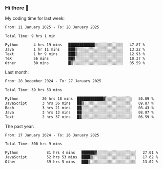 ### Hi there 👋

My coding time for last week:

<!--START_SECTION:week-->

```txt
From: 21 January 2025 - To: 28 January 2025

Total Time: 9 hrs 1 min

Python       4 hrs 19 mins   ████████████░░░░░░░░░░░░░   47.87 %
Java         1 hr 11 mins    ███▒░░░░░░░░░░░░░░░░░░░░░   13.22 %
Text         1 hr 9 mins     ███▒░░░░░░░░░░░░░░░░░░░░░   12.93 %
TeX          56 mins         ██▓░░░░░░░░░░░░░░░░░░░░░░   10.37 %
Other        30 mins         █▒░░░░░░░░░░░░░░░░░░░░░░░   05.59 %
```

<!--END_SECTION:week-->

Last month:

<!--START_SECTION:month-->

```txt
From: 28 December 2024 - To: 27 January 2025

Total Time: 39 hrs 53 mins

Python           20 hrs 18 mins  ████████████▓░░░░░░░░░░░░   50.89 %
JavaScript       3 hrs 56 mins   ██▒░░░░░░░░░░░░░░░░░░░░░░   09.87 %
Bash             3 hrs 21 mins   ██░░░░░░░░░░░░░░░░░░░░░░░   08.43 %
Java             3 hrs 13 mins   ██░░░░░░░░░░░░░░░░░░░░░░░   08.07 %
Text             2 hrs 37 mins   █▓░░░░░░░░░░░░░░░░░░░░░░░   06.59 %
```

<!--END_SECTION:month-->

The past year:

<!--START_SECTION:year-->

```txt
From: 27 January 2024 - To: 26 January 2025

Total Time: 300 hrs 9 mins

Python             81 hrs 4 mins   ██████▓░░░░░░░░░░░░░░░░░░   27.01 %
JavaScript         52 hrs 53 mins  ████▒░░░░░░░░░░░░░░░░░░░░   17.62 %
Other              39 hrs 5 mins   ███▒░░░░░░░░░░░░░░░░░░░░░   13.02 %
```

<!--END_SECTION:year-->

